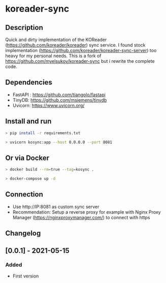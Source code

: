 # koreader-sync

## Description

Quick and dirty implementation of the KOReader (https://github.com/koreader/koreader) sync service.
I found stock implementation (https://github.com/koreader/koreader-sync-server) too heavy for my personal needs. This is a fork of https://github.com/myelsukov/koreader-sync but i rewrite the complete code.
 
## Dependencies

* FastAPI : https://github.com/tiangolo/fastapi
* TinyDB: https://github.com/msiemens/tinydb
* Uvicorn: https://www.uvicorn.org/

## Install and run

```bash
> pip install -r requirements.txt

> uvicorn kosync:app --host 0.0.0.0 --port 8081

```

## Or via Docker

```bash
> docker build --rm=true --tag=kosync .

> docker-compose up -d

```

## Connection

* Use http://IP:8081 as custom sync server
* Recommendation: Setup a reverse proxy for example with Nginx Proxy Manager (https://nginxproxymanager.com/) to connect with https

## Changelog

## [0.0.1] - 2021-05-15
### Added
- First version